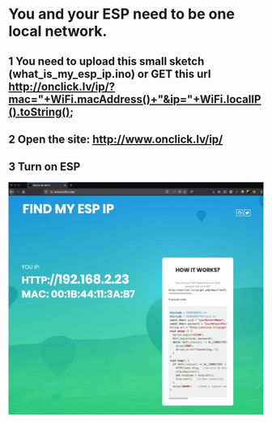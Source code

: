 # You and your ESP need to be one local network.


## 1 You need to upload this small sketch (what_is_my_esp_ip.ino) or GET this url http://onclick.lv/ip/?mac="+WiFi.macAddress()+"&ip="+WiFi.localIP().toString();
## 2 Open the site: http://www.onclick.lv/ip/
## 3 Turn on ESP

![alt text](https://github.com/renat2985/what_is_my_esp_ip/raw/master/screen.jpg "Screen")
